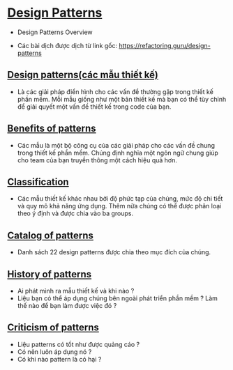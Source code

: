# [Design Patterns](https://refactoring.guru/design-patterns)

- Design Patterns Overview

- Các bài dịch được dịch từ link gốc: https://refactoring.guru/design-patterns

## [Design patterns(các mẫu thiết kế)](https://refactoring.guru/design-patterns/what-is-pattern)

- Là các giải pháp điển hình cho các vấn đề thường gặp trong thiết kế phần mềm. Mỗi mẫu giống như một bản thiết kế mà bạn có thể tùy chỉnh để giải quyết một vấn đề thiết kế trong code của bạn.

## [Benefits of patterns](https://refactoring.guru/design-patterns/why-learn-patterns)

- Các mẫu là một bộ công cụ của các giải pháp cho các vấn đề chung trong thiết kế phần mềm. Chúng định nghĩa một ngôn ngữ chung giúp cho team của bạn truyền thông một cách hiệu quả hơn.

## [Classification](https://refactoring.guru/design-patterns/classification)

- Các mẫu thiết kế khác nhau bởi độ phức tạp của chúng, mức độ chi tiết và quy mô khả năng ứng dụng. Thêm nữa chúng có thể được phân loại theo ý định và được chia vào ba groups.

## [Catalog of patterns](https://refactoring.guru/design-patterns/catalog)

- Danh sách 22 design patterns được chia theo mục đích của chúng.

## [History of patterns](https://refactoring.guru/design-patterns/history)

- Ai phát mình ra mẫu thiết kế và khi nào ?
- Liệu bạn có thể áp dụng chúng bên ngoài phát triển phần mềm ? Làm thế nào để bạn làm được việc đó ?

## [Criticism of patterns](https://refactoring.guru/design-patterns/criticism)

- Liệu patterns có tốt như được quảng cáo ?
- Có nên luôn áp dụng nó ?
- Có khi nào pattern là có hại ?
